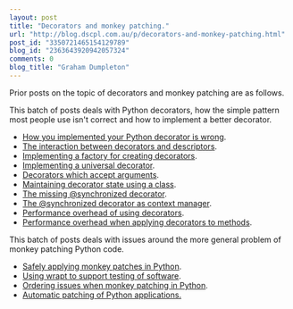 ```yaml
---
layout: post
title: "Decorators and monkey patching."
url: "http://blog.dscpl.com.au/p/decorators-and-monkey-patching.html"
post_id: "3350721465154129789"
blog_id: "2363643920942057324"
comments: 0
blog_title: "Graham Dumpleton"
---
```


Prior posts on the topic of decorators and monkey patching are as follows.  
  
This batch of posts deals with Python decorators, how the simple pattern most people use isn't correct and how to implement a better decorator.  


  * [How you implemented your Python decorator is wrong](/posts/2014/01/how-you-implemented-your-python/).
  * [The interaction between decorators and descriptors](/posts/2014/01/the-interaction-between-decorators-and/).
  * [Implementing a factory for creating decorators](/posts/2014/01/implementing-factory-for-creating/).
  * [Implementing a universal decorator](/posts/2014/01/implementing-universal-decorator/).
  * [Decorators which accept arguments](/posts/2014/01/decorators-which-accept-arguments/).
  * [Maintaining decorator state using a class](/posts/2014/01/maintaining-decorator-state-using-class/).
  * [The missing @synchronized decorator](/posts/2014/01/the-missing-synchronized-decorator/).
  * [The @synchronized decorator as context manager](/posts/2014/01/the-synchronized-decorator-as-context/).
  * [Performance overhead of using decorators](/posts/2014/02/performance-overhead-of-using-decorators/).
  * [Performance overhead when applying decorators to methods](/posts/2014/02/performance-overhead-when-applying/).



This batch of posts deals with issues around the more general problem of monkey patching Python code.

  * [Safely applying monkey patches in Python](/posts/2015/03/safely-applying-monkey-patches-in-python/).
  * [Using wrapt to support testing of software](/posts/2015/03/using-wrapt-to-support-testing-of/).
  * [Ordering issues when monkey patching in Python](/posts/2015/03/ordering-issues-when-monkey-patching-in/).
  * [Automatic patching of Python applications.](/posts/2015/04/automatic-patching-of-python/)